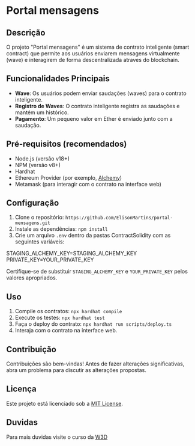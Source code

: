 # Portal mensagens

## Descrição
O projeto "Portal mensagens" é um sistema de contrato inteligente (smart contract) que permite aos usuários enviarem mensagens virtualmente (wave) e interagirem de forma descentralizada atraves do blockchain.

## Funcionalidades Principais
- **Wave**: Os usuários podem enviar saudações (waves) para o contrato inteligente.
- **Registro de Waves**: O contrato inteligente registra as saudações e mantém um histórico.
- **Pagamento**: Um pequeno valor em Ether é enviado junto com a saudação.

## Pré-requisitos (recomendados)
- Node.js (versão v18+)
- NPM (versão v8+)
- Hardhat 
- Ethereum Provider (por exemplo, [Alchemy](https://www.alchemy.com/))
- Metamask (para interagir com o contrato na interface web)

## Configuração
1. Clone o repositório: `https://github.com/ElisonMartins/portal-mensagens.git`
2. Instale as dependências: `npm install`
3. Crie um arquivo `.env` dentro da pastas ContractSolidity com as seguintes variáveis:

STAGING_ALCHEMY_KEY=STAGING_ALCHEMY_KEY  
PRIVATE_KEY=YOUR_PRIVATE_KEY

Certifique-se de substituir `STAGING_ALCHEMY_KEY` e `YOUR_PRIVATE_KEY` pelos valores apropriados.

## Uso
1. Compile os contratos: `npx hardhat compile`
2. Execute os testes: `npx hardhat test`
3. Faça o deploy do contrato: `npx hardhat run scripts/deploy.ts`
4. Interaja com o contrato na interface web.

## Contribuição
Contribuições são bem-vindas! Antes de fazer alterações significativas, abra um problema para discutir as alterações propostas.  

## Licença
Este projeto está licenciado sob a [MIT License](LICENSE).  

## Duvidas
Para mais duvidas visite o curso da [W3D](https://www.alchemy.com/](https://build.w3d.community/courses/Solidity_And_Smart_Contracts))


